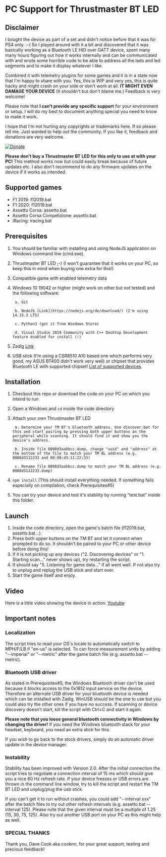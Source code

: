 # PC Support for Thrustmaster BT LED


## Disclaimer

I bought the device as part of a set and didn't notice before that it was for PS4 only. :-( So I played around with it a bit and discovered that it was basically working as a Bluetooth LE HID over GATT device, spent many many hours figuring out how it works internally and can be communicated with and wrote some horrible code to be able to address all the leds and led segments and to make it display whatever I like.

Combined it with telemetry plugins for some games and it is in a state now that I'm happy to share with you. Yes, this is WIP and very yes, this is quite hacky and might crash on your side or don't work at all. **IT MIGHT EVEN DAMAGE YOUR DEVICE** (It shouldn't but don't blame me.)
Feedback is very welcome!

Please note that **I can't provide any specific support** for your environment or setup. I will do my best to document anything special you need to know to make it work.

I hope that I'm not hurting any copyrights or trademarks here. If so please tell me. Just wanted to help out the community. If you like it, feedback and donations are very welcome.

[![Donate](https://img.shields.io/badge/Donate-PayPal-green.svg)](https://www.paypal.com/paypalme/mplutka/5)

**Please don't buy a Thrustmaster BT LED for this only to use at with your PC!** This method works now but could easily break because of future updates etc. I also don't recommend to do any firmware updates on the device if it works as intended.


## Supported games

* F1 2019: f12019.bat
* F1 2020: f12019.bat
* Assetto Corsa: assetto.bat
* Assetto Corsa Competizione: assetto.bat
* iRacing: iracing.bat

## Prerequisites

1. You should be familiar with installing and using NodeJS application on Windows command line (cmd.exe).
2. Thrustmaster BT LED ;-) (I won't guarantee that it works on your PC, so keep this in mind when buying one extra for this!)
3. Compatible game with enabled telemetry data
4. Windows 10 19042 or higher (might work on other but not tested) and the following software:

		a. Git
	
		b. NodeJS [Link](https://nodejs.org/de/download/) (I'm using 14.15.3 LTS)
	
		c. Python3 (get it from Windows Store)
	
		d. Visual Studio 2019 Community with C++ Desktop Development feature enabled for install (!)

5. Zadig [Link](https://zadig.akeo.ie/)
6. USB stick (I'm using a CSR8510 A10 based one which performs very good, my ASUS BT400 didn't work very well) or chipset that provides Bluetooth LE with supported chipset! [List of supported devices](https://github.com/abandonware/node-bluetooth-hci-socket#windows)
  

## Installation

1. Checkout this repo or download the code on your PC on which you intend to run
2. Open a Windows and `cd` inside the code directory
3. Attach your own Thrustmaster BT LED

		a. Determine your TM BT's bluetooth address. Use discover.bat for this and start pairing by pressing both upper buttons an the peripheral while scanning. It should find it and show you the device's address.
		
		b. Inside file 0008d3aabbcc.dump, change "uuid" and "address" at the bottom of the file to match your TM BL address (e.g. 0008d3112233 and 00:08:d3:11:22:33)
		
		c. Rename file 0008d3aabbcc.dump to match your TM BL address (e.g. 0008d3112233.dump)

4.  `npm install` (This should install everything needed. If something fails especially on compilation, check Prerequisites#5)
5. You can try your device and test it's stability by running "test.bat" inside this folder.


## Launch

1. Inside the code directory, open the game's batch file (f12019.bat, assetto.bat...).
2. Press both upper buttons on the TM BT and let it connect when prompted to do so. It shouldn't be paired to your PC or other device before doing this!
3. If it is not picking up any devices ("2. Discovering devices" or "1. Starting scan..." never shows up), try restarting the script.
4. It should say "5. Listening for game data..." if all went well. If not also try to unplug and replug the USB stick and start over.
5. Start the game itself and enjoy.


## Video

Here is a little video showing the device in action: [Youtube](https://www.youtube.com/watch?v=Bq8g9qwUAUw)
  

## Important notes
 
### Localization

The script tries to read your OS's locale to automatically switch to MPH/F/LB if "en-us" is selected. To can force measurement units by adding "--imperial" or "--metric" after the game batch file (e.g. assetto.bat --metric).

### Bluetooth USB driver

As stated in Prerequisites#5, the Windows Bluetooth driver can't be used because it blocks access to the 0x1812 input service on the device. Therefore an alternate USB driver for your bluetooth device is needed which can be installed with Zadig. WinUSB should be the one to use but you could also try the other ones if you have no success. If scanning or device discovery doesn't start, kill the script with Ctrl+C and start it again. 

**Please note that you loose general bluetooth connectivity in Windows by changing the driver!**
If you need the Windows bluetooth stack for your headset, keyboard, you need an extra stick for this.
  
If you wish to go back to the stock drivers, simply do an automatic driver update in the device manager.

### Instability

Stability has been improved with Version 2.0. After the initial connection the script tries to negotiate a connection interval of 15 ms which should give you a nice 60 Hz refresh rate. If your device freezes or USB errors are thrown in the command line window, try to kill the script and restart the TM BT LED and unplug/plug the usb stick.

If you can't get it to run without crashes, you could add "--interval xxx" after the batch files to try out other refresh intervals (e.g. assetto.bat --interval 125). Please note that the given interval must be a multiple of 1.25 (15, 30, 75, 125). Also try out another USB port on your PC as this might help as well.

### SPECIAL THANKS

Thank you, Dave Cook aka cooknn, for your great support, testing and precious feedback!
